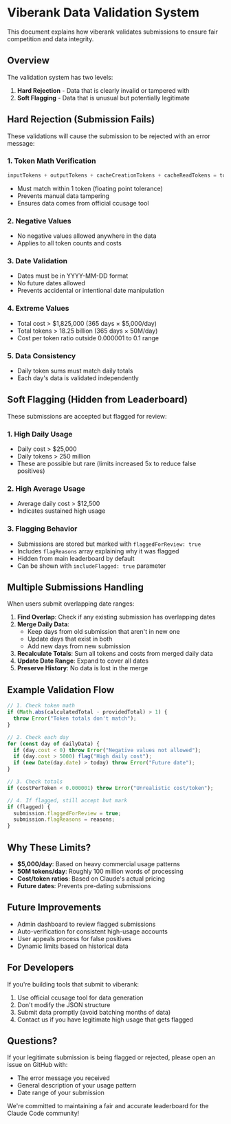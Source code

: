 # Viberank Data Validation System

This document explains how viberank validates submissions to ensure fair competition and data integrity.

## Overview

The validation system has two levels:
1. **Hard Rejection** - Data that is clearly invalid or tampered with
2. **Soft Flagging** - Data that is unusual but potentially legitimate

## Hard Rejection (Submission Fails)

These validations will cause the submission to be rejected with an error message:

### 1. Token Math Verification
```javascript
inputTokens + outputTokens + cacheCreationTokens + cacheReadTokens = totalTokens
```
- Must match within 1 token (floating point tolerance)
- Prevents manual data tampering
- Ensures data comes from official ccusage tool

### 2. Negative Values
- No negative values allowed anywhere in the data
- Applies to all token counts and costs

### 3. Date Validation
- Dates must be in YYYY-MM-DD format
- No future dates allowed
- Prevents accidental or intentional date manipulation

### 4. Extreme Values
- Total cost > $1,825,000 (365 days × $5,000/day)
- Total tokens > 18.25 billion (365 days × 50M/day)
- Cost per token ratio outside 0.000001 to 0.1 range

### 5. Data Consistency
- Daily token sums must match daily totals
- Each day's data is validated independently

## Soft Flagging (Hidden from Leaderboard)

These submissions are accepted but flagged for review:

### 1. High Daily Usage
- Daily cost > $25,000
- Daily tokens > 250 million
- These are possible but rare (limits increased 5x to reduce false positives)

### 2. High Average Usage
- Average daily cost > $12,500
- Indicates sustained high usage

### 3. Flagging Behavior
- Submissions are stored but marked with `flaggedForReview: true`
- Includes `flagReasons` array explaining why it was flagged
- Hidden from main leaderboard by default
- Can be shown with `includeFlagged: true` parameter

## Multiple Submissions Handling

When users submit overlapping date ranges:

1. **Find Overlap**: Check if any existing submission has overlapping dates
2. **Merge Daily Data**: 
   - Keep days from old submission that aren't in new one
   - Update days that exist in both
   - Add new days from new submission
3. **Recalculate Totals**: Sum all tokens and costs from merged daily data
4. **Update Date Range**: Expand to cover all dates
5. **Preserve History**: No data is lost in the merge

## Example Validation Flow

```javascript
// 1. Check token math
if (Math.abs(calculatedTotal - providedTotal) > 1) {
  throw Error("Token totals don't match");
}

// 2. Check each day
for (const day of dailyData) {
  if (day.cost < 0) throw Error("Negative values not allowed");
  if (day.cost > 5000) flag("High daily cost");
  if (new Date(day.date) > today) throw Error("Future date");
}

// 3. Check totals
if (costPerToken < 0.000001) throw Error("Unrealistic cost/token");

// 4. If flagged, still accept but mark
if (flagged) {
  submission.flaggedForReview = true;
  submission.flagReasons = reasons;
}
```

## Why These Limits?

- **$5,000/day**: Based on heavy commercial usage patterns
- **50M tokens/day**: Roughly 100 million words of processing
- **Cost/token ratios**: Based on Claude's actual pricing
- **Future dates**: Prevents pre-dating submissions

## Future Improvements

- Admin dashboard to review flagged submissions
- Auto-verification for consistent high-usage accounts
- User appeals process for false positives
- Dynamic limits based on historical data

## For Developers

If you're building tools that submit to viberank:

1. Use official ccusage tool for data generation
2. Don't modify the JSON structure
3. Submit data promptly (avoid batching months of data)
4. Contact us if you have legitimate high usage that gets flagged

## Questions?

If your legitimate submission is being flagged or rejected, please open an issue on GitHub with:
- The error message you received
- General description of your usage pattern
- Date range of your submission

We're committed to maintaining a fair and accurate leaderboard for the Claude Code community!